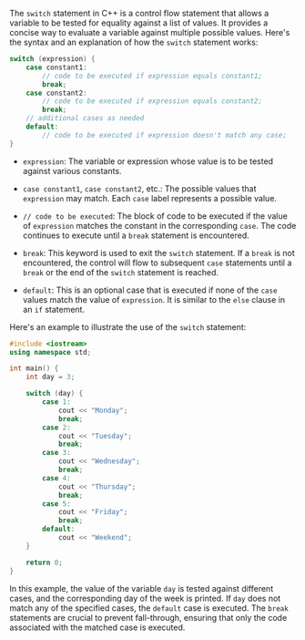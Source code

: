 The `switch` statement in C++ is a control flow statement that allows a variable to be tested for equality against a list of values. It provides a concise way to evaluate a variable against multiple possible values. Here's the syntax and an explanation of how the `switch` statement works:

```cpp
switch (expression) {
    case constant1:
        // code to be executed if expression equals constant1;
        break;
    case constant2:
        // code to be executed if expression equals constant2;
        break;
    // additional cases as needed
    default:
        // code to be executed if expression doesn't match any case;
}
```

- `expression`: The variable or expression whose value is to be tested against various constants.

- `case constant1`, `case constant2`, etc.: The possible values that `expression` may match. Each `case` label represents a possible value.

- `// code to be executed`: The block of code to be executed if the value of `expression` matches the constant in the corresponding `case`. The code continues to execute until a `break` statement is encountered.

- `break`: This keyword is used to exit the `switch` statement. If a `break` is not encountered, the control will flow to subsequent `case` statements until a `break` or the end of the `switch` statement is reached.

- `default`: This is an optional case that is executed if none of the `case` values match the value of `expression`. It is similar to the `else` clause in an `if` statement.

Here's an example to illustrate the use of the `switch` statement:

```cpp
#include <iostream>
using namespace std;

int main() {
    int day = 3;

    switch (day) {
        case 1:
            cout << "Monday";
            break;
        case 2:
            cout << "Tuesday";
            break;
        case 3:
            cout << "Wednesday";
            break;
        case 4:
            cout << "Thursday";
            break;
        case 5:
            cout << "Friday";
            break;
        default:
            cout << "Weekend";
    }

    return 0;
}
```

In this example, the value of the variable `day` is tested against different cases, and the corresponding day of the week is printed. If `day` does not match any of the specified cases, the `default` case is executed. The `break` statements are crucial to prevent fall-through, ensuring that only the code associated with the matched case is executed.
